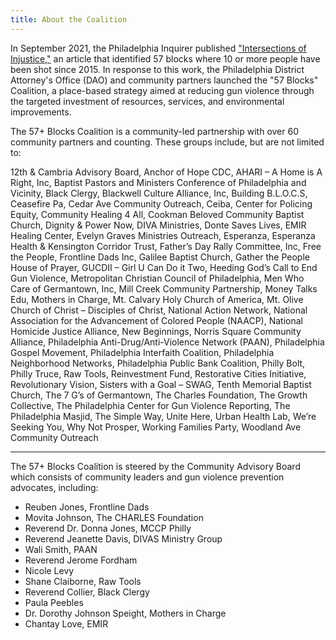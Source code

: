 ```yaml
---
title: About the Coalition
---
```


In September 2021, the Philadelphia Inquirer published ["Intersections of
Injustice,"][intersections-of-injustice] an article that identified 57 blocks
where 10 or more people have been shot since 2015. In response to this work, the
Philadelphia District Attorney's Office (DAO) and community partners launched
the "57 Blocks" Coalition, a place-based strategy aimed at reducing gun violence
through the targeted investment of resources, services, and environmental
improvements.


[intersections-of-injustice]: https://www.inquirer.com/news/a/philadelphia-shootings-homicides-redlining-kensington-20210916.html

<section class="wrapper style4">
The 57+ Blocks Coalition is a community-led partnership with over 60 community
partners and counting. These groups include, but are not limited to:


12th & Cambria Advisory Board, Anchor of Hope CDC, AHARI – A Home is A Right,
Inc, Baptist Pastors and Ministers Conference of Philadelphia and Vicinity,
Black Clergy, Blackwell Culture Alliance, Inc, Building B.L.O.C.S, Ceasefire Pa,
Cedar Ave Community Outreach, Ceiba, Center for Policing Equity, Community
Healing 4 All, Cookman Beloved Community Baptist Church, Dignity & Power Now,
DIVA Ministries, Donte Saves Lives, EMIR Healing Center, Evelyn Graves
Ministries Outreach, Esperanza, Esperanza Health & Kensington Corridor Trust,
Father’s Day Rally Committee, Inc, Free the People, Frontline Dads Inc, Galilee
Baptist Church, Gather the People House of Prayer, GUCDII – Girl U Can Do it
Two, Heeding God’s Call to End Gun Violence, Metropolitan Christian Council of
Philadelphia, Men Who Care of Germantown, Inc, Mill Creek Community Partnership,
Money Talks Edu, Mothers in Charge, Mt. Calvary Holy Church of America, Mt.
Olive Church of Christ – Disciples of Christ, National Action Network, National
Association for the Advancement of Colored People (NAACP), National Homicide
Justice Alliance, New Beginnings, Norris Square Community Alliance, Philadelphia
Anti-Drug/Anti-Violence Network (PAAN), Philadelphia Gospel Movement,
Philadelphia Interfaith Coalition, Philadelphia Neighborhood Networks,
Philadelphia Public Bank Coalition, Philly Bolt, Philly Truce, Raw Tools,
Reinvestment Fund, Restorative Cities Initiative, Revolutionary Vision, Sisters
with a Goal – SWAG, Tenth Memorial Baptist Church, The 7 G’s of Germantown, The
Charles Foundation, The Growth Collective, The Philadelphia Center for Gun
Violence Reporting, The Philadelphia Masjid, The Simple Way, Unite Here, Urban
Health Lab, We’re Seeking You, Why Not Prosper, Working Families Party, Woodland
Ave Community Outreach

</section>


* * *

The 57+ Blocks Coalition is steered by the Community Advisory Board which
consists of community leaders and gun violence prevention advocates, including:


* Reuben Jones, Frontline Dads
* Movita Johnson, The CHARLES Foundation
* Reverend Dr. Donna Jones, MCCP Philly
* Reverend Jeanette Davis, DIVAS Ministry Group
* Wali Smith, PAAN
* Reverend Jerome Fordham
* Nicole Levy
* Shane Claiborne, Raw Tools
* Reverend Collier, Black Clergy
* Paula Peebles
* Dr. Dorothy Johnson Speight, Mothers in Charge
* Chantay Love, EMIR
